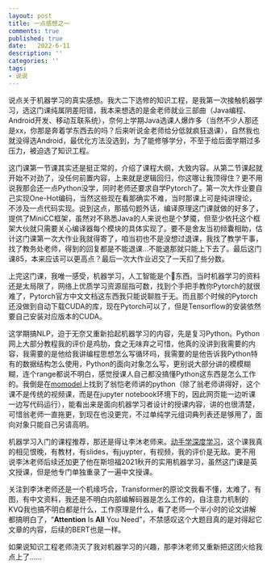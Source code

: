 ```yaml
---
layout: post
title: 一点感想之一
comments: true
published: true
date:   2022-6-11
description: ''
categories: ''
tags:
- 说说
---
```

说点关于机器学习的真实感想。我大二下选修的知识工程，是我第一次接触机器学习，选这门课纯属阴差阳错，我本来想选的是金老师就业三部曲（Java编程、Android开发、移动互联系统），奈何上学期Java选课人爆炸多（当然不少人那还是xx，你那是奔着学东西去的吗？后来听说金老师给分低就疯狂退课），自然我也就没得选Android，最优化方法没选到，为了能修够学分，不至于给后面学期过多压力，被迫选了知识工程。

这门课第一节课其实还是挺正常的，介绍了课程大纲，大致内容。从第二节课起就开始不对劲了，没任何前置内容，上来就是逻辑回归，你这哪让我顶得住？更不用说我那会还一点Python没学，同时老师还要求自学Pytorch了。第一次大作业要自己实现One-Hot编码，当然这些现在看那确实不难，当时那课上可是纯讲理论，不涉及一点代码实现。说到这点，那插句题外话，编译原理这门课就做的好多了，提供了MiniCC框架，虽然对不熟悉Java的人来说也是个梦魇，但至少依托这个框架大伙就只需要关心编译器每个模块的具体实现了。要不是舍友当初倾囊相助，估计这门课第一次大作业我就得寄了，咱当初也不是没想过退课，我找了教学干事，找了教务处老师，得到的回复都是不能退课…不能退那就只能上下去了。最后这门课85，本来应该可以更高点？最后一次大作业迟交了一天扣了些分数。

上完这门课，我唯一感受，机器学习，人工智能是个🔨东西。当时机器学习的资料还是太局限了，网络上优质学习资源屈指可数，找到个手把手教你Pytorch的就很难了，Pytorch官方中文文档这东西我只能说聊胜于无。而且那个时候的Pytorch还没做到自动下载CUDA的库，现在Pytorch可以了，但是Tensorflow的安装依然要自己安装对应版本的CUDA。

这学期搞NLP，迫于无奈又重新拾起机器学习的内容，先是复习Python。Python网上大部分教程我的评价是鸡肋，食之无味弃之可惜，他真的没讲到我需要的内容，我需要的是他给我讲编程思想怎么写循环吗，我需要的是他告诉我Python特有的数据结构怎么使用，Python的面向对象怎么写，更别说大部分讲的模模糊糊，连个range都说不明白，感觉授课人自己都没搞懂Python这东西是怎么工作的。我倒是在[momodel](https://momodel.cn/)上找到了翁恺老师讲的python（除了翁老师讲得好，这个课不是传统的视频课，而是在jupyter notebook环境下的，因此网页能一边听课一边写代码运行），能看出来是面向机器学习者设计的授课内容，讲的也很清楚，可惜翁老师一直拖更，到现在也没更完，不过单纯学元组词典列表还是够用了，面向对象只能自己另请高明。

机器学习入门的课程推荐，那还是得让李沐老师来。[动手学深度学习](https://courses.d2l.ai/zh-v2/)，这个课我真的相见恨晚，有教材，有slides，有juypter，有视频，我的评价是无敌。更不用说李沐老师后续还加更了他在斯坦福2021秋开的实用机器学习，虽然这门课是英文授课，但是他专门单独重录了一遍中文授课。

关注到李沐老师还是一个机缘巧合，Transformer的原论文我看不懂，太难了，有图，有中文资料，我还是不明白内部编解码器是怎么工作的，自注意力机制的KVQ我也搞不明白都是什么，工作原理是什么，看了老师一个半小时的论文讲解都搞明白了，“**Attention** Is **All** You Need”，不禁感叹这个大题目真的是对得起它文章的内容，后续的BERT也是一样。

如果说知识工程老师浇灭了我对机器学习的兴趣，那李沐老师又重新把这团火给我点上了……
